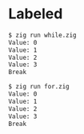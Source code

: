 # Labeled

```bash
$ zig run while.zig
Value: 0
Value: 1
Value: 2
Value: 3
Break
```

```bash
$ zig run for.zig
Value: 0
Value: 1
Value: 2
Value: 3
Break
```
